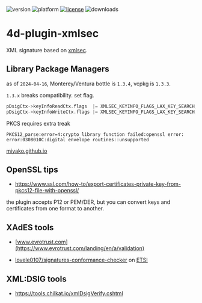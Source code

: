 ![version](https://img.shields.io/badge/version-20%2B-E23089)
![platform](https://img.shields.io/static/v1?label=platform&message=mac-intel%20|%20mac-arm%20|%20win-64&color=blue)
[![license](https://img.shields.io/github/license/miyako/4d-plugin-xmlsec)](LICENSE)
![downloads](https://img.shields.io/github/downloads/miyako/4d-plugin-xmlsec/total)

# 4d-plugin-xmlsec
XML signature based on [xmlsec](https://www.aleksey.com/xmlsec/).

## Library Package Managers

as of `2024-04-16`, Monterey/Ventura bottle is `1.3.4`, vcpkg is `1.3.3`.

`1.3.x` breaks compatibility. set flag.

```c
pDsigCtx->keyInfoReadCtx.flags  |= XMLSEC_KEYINFO_FLAGS_LAX_KEY_SEARCH;
pDsigCtx->keyInfoWriteCtx.flags |= XMLSEC_KEYINFO_FLAGS_LAX_KEY_SEARCH;
```

PKCS requires extra treak

```
PKCS12_parse:error=4:crypto library function failed:openssl error: error:0308010C:digital envelope routines::unsupported
```

[miyako.github.io](https://miyako.github.io/2021/05/31/4d-plugin-xmlsec.html)

## OpenSSL tips

* https://www.ssl.com/how-to/export-certificates-private-key-from-pkcs12-file-with-openssl/

the plugin accepts P12 or PEM/DER, but you can convert keys and certificates from one format to another.

 ## XAdES tools
 
 * [www.evrotrust.com](https://www.evrotrust.com/landing/en/a/validation)

* [lovele0107/signatures-conformance-checker](https://github.com/lovele0107/signatures-conformance-checker) on [ETSI](https://signatures-conformance-checker.etsi.org/pub/index.php)

## XML:DSIG tools

* https://tools.chilkat.io/xmlDsigVerify.cshtml
